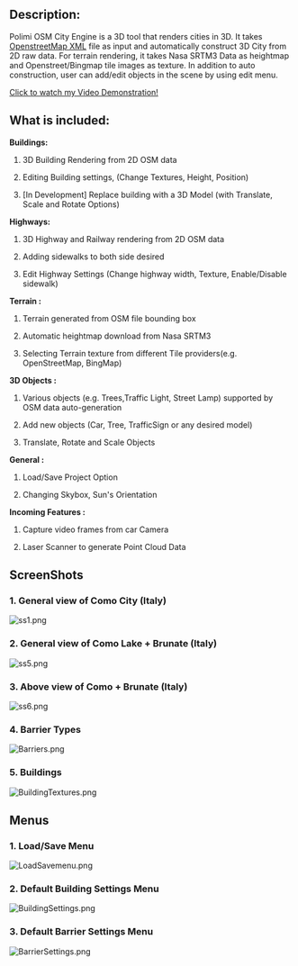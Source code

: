 ## Description: ##

Polimi OSM City Engine is a 3D tool that renders cities in 3D. It takes [OpenstreetMap XML](http://wiki.openstreetmap.org/wiki/OSM_XML) file as input and automatically construct 3D City from 2D raw data. For terrain rendering, it takes Nasa SRTM3 Data as heightmap and Openstreet/Bingmap tile images as texture. In addition to auto construction, user can add/edit objects in the scene by using edit menu.

[Click to watch my Video Demonstration!](https://www.youtube.com/watch?v=5lzqbklKcSQ)

## What is included: ##

**Buildings:**

1. 3D Building Rendering from 2D OSM data

2.  Editing Building settings, (Change Textures, Height, Position)

3. [In Development] Replace building with a 3D Model (with Translate, Scale and Rotate Options)

**Highways:**

1. 3D Highway and Railway rendering from 2D OSM data

2. Adding sidewalks to both side desired

3. Edit Highway Settings (Change highway width, Texture, Enable/Disable sidewalk)

**Terrain :**

1. Terrain generated from OSM file bounding box

2. Automatic heightmap download from Nasa SRTM3

3. Selecting Terrain texture from different Tile providers(e.g. OpenStreetMap, BingMap)

**3D Objects :**

1. Various objects (e.g. Trees,Traffic Light, Street Lamp) supported by OSM data auto-generation

2. Add new objects (Car, Tree, TrafficSign or any desired model)

3. Translate, Rotate and Scale Objects

**General :**

1. Load/Save Project Option

2. Changing Skybox, Sun's Orientation

**Incoming Features :**

1. Capture video frames from car Camera

2. Laser Scanner to generate Point Cloud Data

## ScreenShots ##

### 1. General view of Como City (Italy) ###
![ss1.png](https://bitbucket.org/repo/nrop7k/images/732983461-ss1.png)

### 2. General view of Como Lake + Brunate (Italy) ###
![ss5.png](https://bitbucket.org/repo/nrop7k/images/3428954704-ss5.png)

### 3. Above view of Como + Brunate (Italy) ###
![ss6.png](https://bitbucket.org/repo/nrop7k/images/2707091139-ss6.png)

### 4. Barrier Types ###
![Barriers.png](https://bitbucket.org/repo/nrop7k/images/3413647203-Barriers.png)

### 5. Buildings ###
![BuildingTextures.png](https://bitbucket.org/repo/nrop7k/images/3162032511-BuildingTextures.png)

## Menus ##

### 1. Load/Save Menu ###
![LoadSavemenu.png](https://bitbucket.org/repo/nrop7k/images/1500989517-LoadSavemenu.png)

### 2. Default Building Settings Menu ###
![BuildingSettings.png](https://bitbucket.org/repo/nrop7k/images/366360303-BuildingSettings.png)

### 3. Default Barrier Settings Menu ###
![BarrierSettings.png](https://bitbucket.org/repo/nrop7k/images/2251909348-BarrierSettings.png)